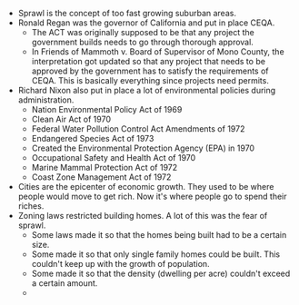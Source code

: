 - Sprawl is the concept of too fast growing suburban areas.
- Ronald Regan was the governor of California and put in place CEQA.
	- The ACT was originally supposed to be that any project the government builds needs to go through thorough approval.
	- In Friends of Mammoth v. Board of Supervisor of Mono County, the interpretation got updated so that any project that needs to be approved by the government has to satisfy the requirements of CEQA. This is basically everything since projects need permits.
- Richard Nixon also put in place a lot of environmental policies during administration.
	- Nation Environmental Policy Act of 1969
	- Clean Air Act of 1970
	- Federal Water Pollution Control Act Amendments of 1972
	- Endangered Species Act of 1973
	- Created the Environmental Protection Agency (EPA) in 1970
	- Occupational Safety and Health Act of 1970
	- Marine Mammal Protection Act of 1972
	- Coast Zone Management Act of 1972
- Cities are the epicenter of economic growth. They used to be where people would move to get rich. Now it's where people go to spend their riches.
- Zoning laws restricted building homes. A lot of this was the fear of sprawl.
	- Some laws made it so that the homes being built had to be a certain size.
	- Some made it so that only single family homes could be built. This couldn't keep up with the growth of population.
	- Some made it so that the density (dwelling per acre) couldn't exceed a certain amount.
	- 